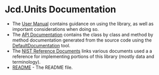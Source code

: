 ﻿# Jcd.Units Documentation

- The [User Manual](./user/) contains guidance on using the library, as well as important considerations when
  doing so.
- The [API Documentation](./api/) contains the class by class and method by method documentation generated
  from the source code using the [DefaultDocumentation](https://github.com/Doraku/DefaultDocumentation) tool.
- The [NIST Reference Documents](./nist/) links various documents used a a reference for implementing portions of
  this library (mostly data and terminology).
- [README](./user/read.me) - The README file.